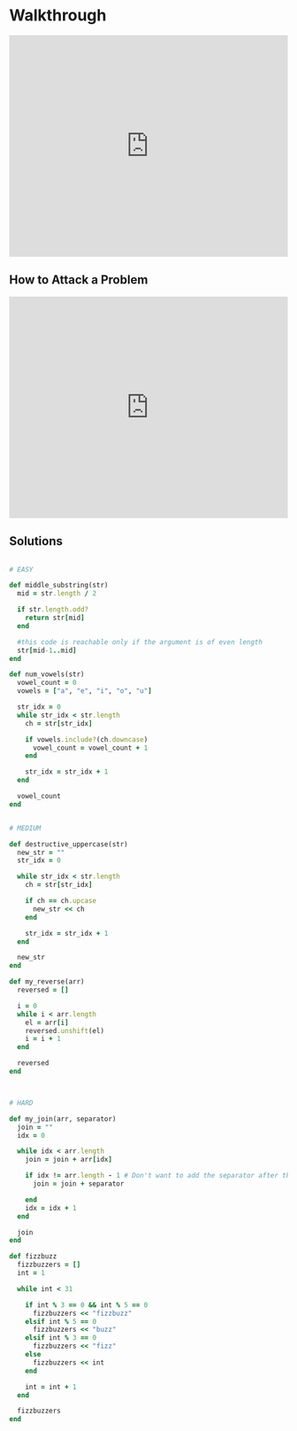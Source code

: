 # Walkthrough

<iframe src="https://player.vimeo.com/video/206620630?rel=0&autoplay=1" width="100%" height="400px" frameborder="0" webkitallowfullscreen="" mozallowfullscreen="" allowfullscreen="" style="line-height: 1.6em;" rel="line-height: 1.6em;"></iframe>


## How to Attack a Problem

<iframe src="https://player.vimeo.com/video/178269358?rel=0" width="100%" height="400px" frameborder="0" webkitallowfullscreen="" mozallowfullscreen="" allowfullscreen="" style="line-height: 1.6em;" rel="line-height: 1.6em;"></iframe>


## Solutions
```ruby

# EASY

def middle_substring(str)
  mid = str.length / 2

  if str.length.odd?
    return str[mid]
  end

  #this code is reachable only if the argument is of even length
  str[mid-1..mid]
end

def num_vowels(str)
  vowel_count = 0
  vowels = ["a", "e", "i", "o", "u"]

  str_idx = 0
  while str_idx < str.length
    ch = str[str_idx]

    if vowels.include?(ch.downcase)
      vowel_count = vowel_count + 1
    end

    str_idx = str_idx + 1
  end

  vowel_count
end


# MEDIUM

def destructive_uppercase(str)
  new_str = ""
  str_idx = 0

  while str_idx < str.length
    ch = str[str_idx]

    if ch == ch.upcase
      new_str << ch
    end

    str_idx = str_idx + 1
  end

  new_str
end

def my_reverse(arr)
  reversed = []

  i = 0
  while i < arr.length
    el = arr[i]
    reversed.unshift(el)
    i = i + 1
  end

  reversed
end



# HARD

def my_join(arr, separator)
  join = ""
  idx = 0

  while idx < arr.length  
    join = join + arr[idx]

    if idx != arr.length - 1 # Don't want to add the separator after the last element
      join = join + separator

    end
    idx = idx + 1
  end

  join
end

def fizzbuzz
  fizzbuzzers = []
  int = 1

  while int < 31

    if int % 3 == 0 && int % 5 == 0
      fizzbuzzers << "fizzbuzz"
    elsif int % 5 == 0
      fizzbuzzers << "buzz"
    elsif int % 3 == 0
      fizzbuzzers << "fizz"
    else
      fizzbuzzers << int
    end

    int = int + 1
  end

  fizzbuzzers
end
